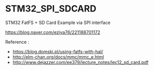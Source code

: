 # STM32_SPI_SDCARD
STM32 FatFS + SD Card Example via SPI interface

https://blog.naver.com/eziya76/221188701172

Reference : 
 - https://blog.domski.pl/using-fatfs-with-hal/
 - http://elm-chan.org/docs/mmc/mmc_e.html
 - http://www.dejazzer.com/ee379/lecture_notes/lec12_sd_card.pdf
